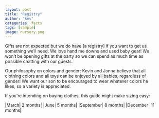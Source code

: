 ```yaml
---
layout: post
title: "Registry"
author: "kev"
categories: facts
tags: [sample]
image: nursery.png
---
```

Gifts are not expected but we do have [a registry] if you want to get us something we’ll need. We love hand me downs and used baby gear! We won’t be opening gifts at the party so we can spend as much time as possible chatting with our guests.

Our philosophy on colors and gender: Kevin and Jonna believe that all clothing colors and all toys can be enjoyed by all babies, regardless of gender! We want our son to be encouraged to wear whatever colors he likes, so a variety is appreciated.

If you're intending on buying clothes, this guide might make sizing easy: 

|March| 2 months|
|June| 5 months|
|September| 8 months|
|December| 11 months|
